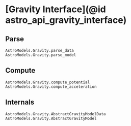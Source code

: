 # [Gravity Interface](@id astro_api_gravity_interface) 


## Parse
```@docs 
AstroModels.Gravity.parse_data
AstroModels.Gravity.parse_model
```

## Compute 

```@docs 
AstroModels.Gravity.compute_potential
AstroModels.Gravity.compute_acceleration
```

## Internals 

```@docs 
AstroModels.Gravity.AbstractGravityModelData
AstroModels.Gravity.AbstractGravityModel
```